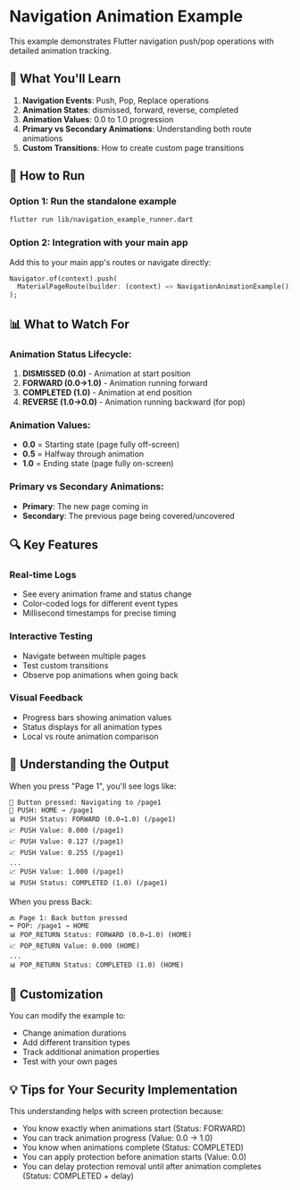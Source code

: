 # Navigation Animation Example

This example demonstrates Flutter navigation push/pop operations with detailed animation tracking.

## 🎯 What You'll Learn

1. **Navigation Events**: Push, Pop, Replace operations
2. **Animation States**: dismissed, forward, reverse, completed
3. **Animation Values**: 0.0 to 1.0 progression
4. **Primary vs Secondary Animations**: Understanding both route animations
5. **Custom Transitions**: How to create custom page transitions

## 🚀 How to Run

### Option 1: Run the standalone example
```bash
flutter run lib/navigation_example_runner.dart
```

### Option 2: Integration with your main app
Add this to your main app's routes or navigate directly:
```dart
Navigator.of(context).push(
  MaterialPageRoute(builder: (context) => NavigationAnimationExample()),
);
```

## 📊 What to Watch For

### Animation Status Lifecycle:
1. **DISMISSED (0.0)** - Animation at start position
2. **FORWARD (0.0→1.0)** - Animation running forward 
3. **COMPLETED (1.0)** - Animation at end position
4. **REVERSE (1.0→0.0)** - Animation running backward (for pop)

### Animation Values:
- **0.0** = Starting state (page fully off-screen)
- **0.5** = Halfway through animation
- **1.0** = Ending state (page fully on-screen)

### Primary vs Secondary Animations:
- **Primary**: The new page coming in
- **Secondary**: The previous page being covered/uncovered

## 🔍 Key Features

### Real-time Logs
- See every animation frame and status change
- Color-coded logs for different event types
- Millisecond timestamps for precise timing

### Interactive Testing
- Navigate between multiple pages
- Test custom transitions
- Observe pop animations when going back

### Visual Feedback
- Progress bars showing animation values
- Status displays for all animation types
- Local vs route animation comparison

## 🎨 Understanding the Output

When you press "Page 1", you'll see logs like:
```
🎯 Button pressed: Navigating to /page1
🚀 PUSH: HOME → /page1
📊 PUSH Status: FORWARD (0.0→1.0) (/page1)
📈 PUSH Value: 0.000 (/page1)
📈 PUSH Value: 0.127 (/page1)
📈 PUSH Value: 0.255 (/page1)
...
📈 PUSH Value: 1.000 (/page1)
📊 PUSH Status: COMPLETED (1.0) (/page1)
```

When you press Back:
```
🔙 Page 1: Back button pressed
⬅️ POP: /page1 → HOME
📊 POP_RETURN Status: FORWARD (0.0→1.0) (HOME)
📈 POP_RETURN Value: 0.000 (HOME)
...
📊 POP_RETURN Status: COMPLETED (1.0) (HOME)
```

## 🔧 Customization

You can modify the example to:
- Change animation durations
- Add different transition types
- Track additional animation properties
- Test with your own pages

## 💡 Tips for Your Security Implementation

This understanding helps with screen protection because:
- You know exactly when animations start (Status: FORWARD)
- You can track animation progress (Value: 0.0 → 1.0)
- You know when animations complete (Status: COMPLETED)
- You can apply protection before animation starts (Value: 0.0)
- You can delay protection removal until after animation completes (Status: COMPLETED + delay)

